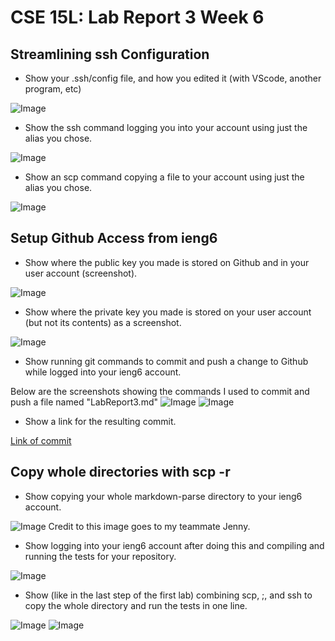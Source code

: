 # CSE 15L: Lab Report 3 Week 6

## Streamlining ssh Configuration

* Show your .ssh/config file, and how you edited it (with VScode, another program, etc)

![Image](vimConfig.png)

* Show the ssh command logging you into your account using just the alias you chose.

![Image](loggingInWithNewName.png)

* Show an scp command copying a file to your account using just the alias you chose.

![Image](scpWithIeng6.png)

## Setup Github Access from ieng6
* Show where the public key you made is stored on Github and in your user account (screenshot).

![Image](keyLocationGithub.png)

* Show where the private key you made is stored on your user account (but not its contents) as a screenshot.

![Image](privateKeyLocationServer.png)

* Show running git commands to commit and push a change to Github while logged into your ieng6 account.

Below are the screenshots showing the commands I used to commit and push a file named "LabReport3.md"
![Image](gitCommit.png)
![Image](gitPush.png)

* Show a link for the resulting commit.

[Link of commit](https://github.com/333GUSSS/markdown-parser/commit/797863480711118deb0c94a0d4da4ac388339119)

## Copy whole directories with scp -r
* Show copying your whole markdown-parse directory to your ieng6 account.

![Image](step3.1.png)
Credit to this image goes to my teammate Jenny. 
* Show logging into your ieng6 account after doing this and compiling and running the tests for your repository.

![Image](logruntest.png)


* Show (like in the last step of the first lab) combining scp, ;, and ssh to copy the whole directory and run the tests in one line.

![Image](oneline.png)
![Image](oneline2.png)

